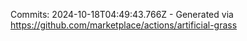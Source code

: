 Commits: 2024-10-18T04:49:43.766Z - Generated via https://github.com/marketplace/actions/artificial-grass
<br>
